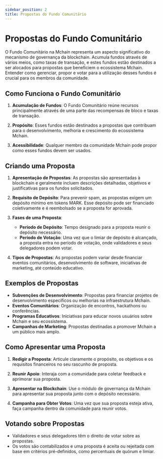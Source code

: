 ```yaml
---
sidebar_position: 2
title: Propostas do Fundo Comunitário
---
```


# Propostas do Fundo Comunitário

O Fundo Comunitário na Mchain representa um aspecto significativo do mecanismo de governança da blockchain. Acumula fundos através de vários meios, como taxas de transação, e estes fundos estão destinados a ser alocados para propostas que beneficiem o ecossistema Mchain. Entender como gerenciar, propor e votar para a utilização desses fundos é crucial para os membros da comunidade.

## Como Funciona o Fundo Comunitário

1. **Acumulação de Fundos**: O Fundo Comunitário reúne recursos principalmente através de uma parte das recompensas de bloco e taxas de transação.

2. **Propósito**: Esses fundos estão destinados a propostas que contribuam para o desenvolvimento, melhoria e crescimento do ecossistema Mchain.

3. **Acessibilidade**: Qualquer membro da comunidade Mchain pode propor como esses fundos devem ser usados.

## Criando uma Proposta

1. **Apresentação de Propostas**: As propostas são apresentadas à blockchain e geralmente incluem descrições detalhadas, objetivos e justificativas para os fundos solicitados.

2. **Requisito de Depósito**: Para prevenir spam, as propostas exigem um depósito mínimo em tokens MARK. Esse depósito pode ser financiado coletivamente e é reembolsado se a proposta for aprovada.

3. **Fases de uma Proposta**:
   - **Período de Depósito**: Tempo designado para a proposta reunir o depósito necessário.
   - **Período de Votação**: Uma vez que o limiar de depósito é alcançado, a proposta entra no período de votação, onde validadores e seus delegadores podem votar.

4. **Tipos de Propostas**: As propostas podem variar desde financiar eventos comunitários, desenvolvimento de software, iniciativas de marketing, até conteúdo educativo.

## Exemplos de Propostas

- **Subvenções de Desenvolvimento**: Propostas para financiar projetos de desenvolvimento específicos ou melhorias na infraestrutura Mchain.
- **Eventos Comunitários**: Organização de encontros, hackathons ou conferências.
- **Programas Educativos**: Iniciativas para educar novos usuários sobre Mchain e seu ecossistema.
- **Campanhas de Marketing**: Propostas destinadas a promover Mchain a um público mais amplo.

## Como Apresentar uma Proposta

1. **Redigir a Proposta**: Articule claramente o propósito, os objetivos e os requisitos financeiros no seu rascunho de proposta.

2. **Reunir Apoio**: Interaja com a comunidade para coletar feedback e aprimorar sua proposta.

3. **Apresentar na Blockchain**: Use o módulo de governança da Mchain para apresentar sua proposta junto com o depósito necessário.

4. **Campanha para Obter Votos**: Uma vez que sua proposta esteja ativa, faça campanha dentro da comunidade para reunir votos.

## Votando sobre Propostas

- Validadores e seus delegadores têm o direito de votar sobre as propostas.
- Os votos são contabilizados e uma proposta é aceita ou rejeitada com base em critérios pré-definidos, como percentuais de quórum e limiar.
